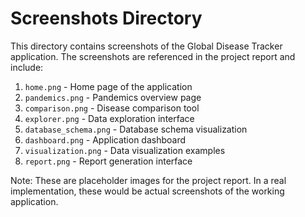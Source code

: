 # Screenshots Directory

This directory contains screenshots of the Global Disease Tracker application. The screenshots are referenced in the project report and include:

1. `home.png` - Home page of the application
2. `pandemics.png` - Pandemics overview page
3. `comparison.png` - Disease comparison tool
4. `explorer.png` - Data exploration interface
5. `database_schema.png` - Database schema visualization
6. `dashboard.png` - Application dashboard
7. `visualization.png` - Data visualization examples
8. `report.png` - Report generation interface

Note: These are placeholder images for the project report. In a real implementation, these would be actual screenshots of the working application. 